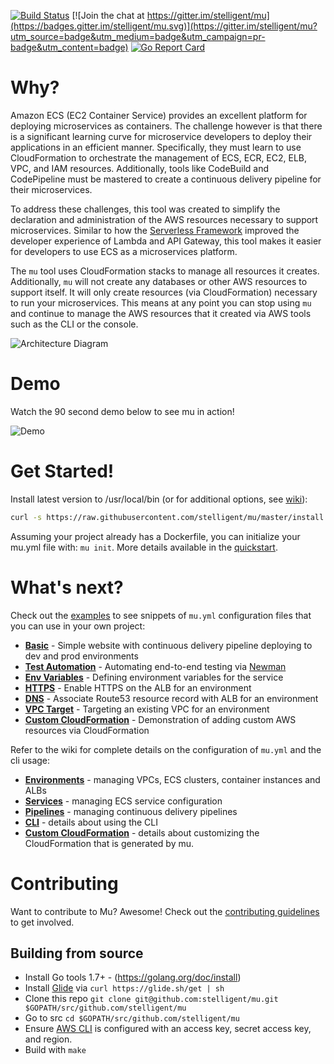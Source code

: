 [![Build Status](https://circleci.com/gh/stelligent/mu.svg?style=shield)](https://circleci.com/gh/stelligent/mu) [![Join the chat at https://gitter.im/stelligent/mu](https://badges.gitter.im/stelligent/mu.svg)](https://gitter.im/stelligent/mu?utm_source=badge&utm_medium=badge&utm_campaign=pr-badge&utm_content=badge) [![Go Report Card](https://goreportcard.com/badge/github.com/stelligent/mu)](https://goreportcard.com/report/github.com/stelligent/mu)


# Why?
Amazon ECS (EC2 Container Service) provides an excellent platform for deploying microservices as containers.  The challenge however is that there is a significant learning curve for microservice developers to deploy their applications in an efficient manner.  Specifically, they must learn to use CloudFormation to orchestrate the management of ECS, ECR, EC2, ELB, VPC, and IAM resources.  Additionally, tools like CodeBuild and CodePipeline must be mastered to create a continuous delivery pipeline for their microservices.

To address these challenges, this tool was created to simplify the declaration and administration of the AWS resources necessary to support microservices.  Similar to how the [Serverless Framework](https://serverless.com/) improved the developer experience of Lambda and API Gateway, this tool makes it easier for developers to use ECS as a microservices platform.

The `mu` tool uses CloudFormation stacks to manage all resources it creates.  Additionally, `mu` will not create any databases or other AWS resources to support itself.  It will only create resources (via CloudFormation) necessary to run your microservices.  This means at any point you can stop using `mu` and continue to manage the AWS resources that it created via AWS tools such as the CLI or the console.

![Architecture Diagram](https://github.com/stelligent/mu/wiki/img/mu-architecture.gif)

# Demo
Watch the 90 second demo below to see mu in action!

![Demo](https://github.com/stelligent/mu/wiki/quickstart/mu-quickstart.gif)

# Get Started!
Install latest version to /usr/local/bin (or for additional options, see [wiki](https://github.com/stelligent/mu/wiki/Installation)):

```bash
curl -s https://raw.githubusercontent.com/stelligent/mu/master/install.sh | sh
```

Assuming your project already has a Dockerfile, you can initialize your mu.yml file with: `mu init`.  More details available in the [quickstart](https://github.com/stelligent/mu/wiki/Quickstart).

# What's next?
Check out the [examples](examples) to see snippets of `mu.yml` configuration files that you can use in your own project:

* **[Basic](examples/basic)** - Simple website with continuous delivery pipeline deploying to dev and prod environments
* **[Test Automation](examples/pipeline-newman)** - Automating end-to-end testing via [Newman](https://github.com/postmanlabs/newman)
* **[Env Variables](examples/service-env-vars)** - Defining environment variables for the service
* **[HTTPS](examples/elb-https)** - Enable HTTPS on the ALB for an environment
* **[DNS](examples/elb-dns)** - Associate Route53 resource record with ALB for an environment
* **[VPC Target](examples/vpc-target)** - Targeting an existing VPC for an environment
* **[Custom CloudFormation](examples/custom-cloudformation)** - Demonstration of adding custom AWS resources via CloudFormation

Refer to the wiki for complete details on the configuration of `mu.yml` and the cli usage:

* **[Environments](https://github.com/stelligent/mu/wiki/Environments)** - managing VPCs, ECS clusters, container instances and ALBs
* **[Services](https://github.com/stelligent/mu/wiki/Services)** - managing ECS service configuration
* **[Pipelines](https://github.com/stelligent/mu/wiki/Pipelines)** - managing continuous delivery pipelines
* **[CLI](https://github.com/stelligent/mu/wiki/CLI-Usage)** - details about using the CLI
* **[Custom CloudFormation](https://github.com/stelligent/mu/wiki/Custom-CloudFormation)** - details about customizing the CloudFormation that is generated by mu.

# Contributing

Want to contribute to Mu?  Awesome!  Check out the [contributing guidelines](CONTRIBUTING.md) to get involved.

## Building from source

* Install Go tools 1.7+ - (https://golang.org/doc/install)
* Install [Glide](https://github.com/Masterminds/glide) via `curl https://glide.sh/get | sh`
* Clone this repo `git clone git@github.com:stelligent/mu.git $GOPATH/src/github.com/stelligent/mu`
* Go to src `cd $GOPATH/src/github.com/stelligent/mu`
* Ensure [AWS CLI](http://docs.aws.amazon.com/cli/latest/userguide/cli-chap-getting-started.html) is configured with an access key, secret access key, and region.
* Build with `make`
